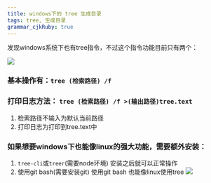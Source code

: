 ```yaml
---
title: windows下的 tree 生成目录
tags: tree, 生成目录
grammar_cjkRuby: true
---
```



发现windows系统下也有tree指令，不过这个指令功能目前只有两个：

![][1]
### 基本操作有：`tree (检索路径) /f`
### 打印日志方法： `tree (检索路径) /f >(输出路径)tree.text`
1. 检索路径不输入为默认当前路径
2. 打印日志为打印到tree.text中

### 如果想要windows下也能像linux的强大功能，需要额外安装：
1. `tree-cli`或`treer`(需要node环境)
	安装之后就可以正常操作
2. 使用git bash(需要安装git)
	使用git bash 也能像linux使用tree
	![][2]


  [1]: ./images/1533787246991.jpg
  [2]: ./images/1533786710457.jpg
